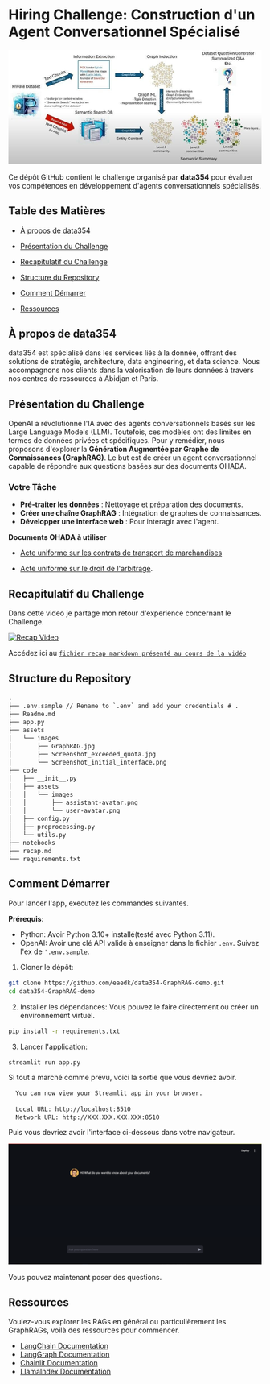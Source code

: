 # Hiring Challenge: Construction d'un Agent Conversationnel Spécialisé

![GraphRAG image](./assets/images/GraphRAG.jpg)

Ce dépôt GitHub contient le challenge organisé par **data354** pour évaluer vos compétences en développement d'agents conversationnels spécialisés.

## Table des Matières

- [À propos de data354](#à-propos-de-data354)
- [Présentation du Challenge](#présentation-du-challenge)
- [Recapitulatif du Challenge](#recapitulatif-du-challenge)

- [Structure du Repository](#structure-du-repository)
- [Comment Démarrer](#comment-démarrer)

- [Ressources](#ressources)

## À propos de data354

data354 est spécialisé dans les services liés à la donnée, offrant des solutions de stratégie, architecture, data engineering, et data science. Nous accompagnons nos clients dans la valorisation de leurs données à travers nos centres de ressources à Abidjan et Paris.

## Présentation du Challenge

OpenAI a révolutionné l'IA avec des agents conversationnels basés sur les Large Language Models (LLM). Toutefois, ces modèles ont des limites en termes de données privées et spécifiques. Pour y remédier, nous proposons d'explorer la **Génération Augmentée par Graphe de Connaissances (GraphRAG)**. Le but est de créer un agent conversationnel capable de répondre aux questions basées sur des documents OHADA.

### Votre Tâche

- **Pré-traiter les données** : Nettoyage et préparation des documents.
- **Créer une chaîne GraphRAG** : Intégration de graphes de connaissances.
- **Développer une interface web** : Pour interagir avec l'agent.

**Documents OHADA à utiliser**

- [Acte uniforme sur les contrats de transport de marchandises](https://www.ohada.com/telechargement/actes-uniformes/AUCTMR-2003_fr.pdf)

- [Acte uniforme sur le droit de l'arbitrage](https://www.ohada.com/telechargement/actes-uniformes/AUA-1999_fr.pdf).

## Recapitulatif du Challenge

Dans cette video je partage mon retour d'experience concernant le Challenge.

[![Recap Video](https://img.youtube.com/vi/HSBM2pFCLBI/0.jpg)](https://www.youtube.com/watch?v=HSBM2pFCLBI "Recap du Challenge en Video")

Accédez ici au [`fichier recap markdown présenté au cours de la vidéo`](./recap.md)


## Structure du Repository

```plaintext
.
├── .env.sample // Rename to `.env` and add your credentials # .
├── Readme.md
├── app.py
├── assets
│   └── images
│       ├── GraphRAG.jpg
│       ├── Screenshot_exceeded_quota.jpg
│       └── Screenshot_initial_interface.png
├── code
│   ├── __init__.py
│   ├── assets
│   │   └── images
│   │       ├── assistant-avatar.png
│   │       └── user-avatar.png
│   ├── config.py
│   ├── preprocessing.py
│   └── utils.py
├── notebooks
├── recap.md
└── requirements.txt

```

## Comment Démarrer

Pour lancer l'app, executez les commandes suivantes.

**Prérequis**: 
- Python: Avoir Python 3.10+ installé(testé avec Python 3.11).
- OpenAI: Avoir une clé API valide à enseigner dans le fichier `.env`. Suivez l'ex de `'.env.sample`.



1. Cloner le dépôt:

```sh
git clone https://github.com/eaedk/data354-GraphRAG-demo.git
cd data354-GraphRAG-demo
```

2. Installer les dépendances:
Vous pouvez le faire directement ou créer un environnement virtuel.

```sh
pip install -r requirements.txt

```

3. Lancer l'application:

```sh
streamlit run app.py

```
Si tout a marché comme prévu, voici la sortie que vous devriez avoir.

```plaintext
  You can now view your Streamlit app in your browser.

  Local URL: http://localhost:8510
  Network URL: http://XXX.XXX.XXX.XXX:8510
```

Puis vous devriez avoir l'interface ci-dessous dans votre navigateur.

![GraphRAG image](./assets/images/Screenshot_initial_interface.png)

Vous pouvez maintenant poser des questions. 

## Ressources

Voulez-vous explorer les RAGs en général ou particulièrement les GraphRAGs, voilà des ressources pour commencer.

- [LangChain Documentation](https://python.langchain.com/docs/get-started/introduction)
- [LangGraph Documentation](https://langchain-ai.github.io/langgraph/)
- [Chainlit Documentation](https://docs.chainlit.io/get-started/overview)
- [LlamaIndex Documentation](https://docs.llamaindex.ai/en/stable/)
